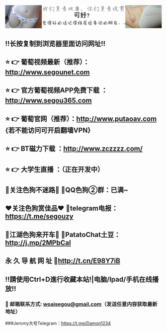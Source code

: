 ![image](https://github.com/segouyingshi/test/blob/master/%E6%88%91%E4%BB%AC%E8%B4%9F%E8%B4%A3%E6%94%B6%E9%9B%86%E3%80%82%E4%BD%A0%E4%BB%AC%E8%B4%9F%E8%B4%A3%E8%A7%82%E8%B5%8F%20%E5%B0%B1%E5%A5%BD.jpg)
## ‼️长按复制到浏览器里面访问网址‼️
## ⭐️ 👉 葡萄视频最新（推荐）：http://www.segounet.com
## ⭐️ 👉 官方葡萄视频APP免费下载 ：http://www.segou365.com
## ⭐️ 👉 葡萄官网（推荐）：http://www.putaoav.com {若不能访问可开启翻墙VPN}
## ⭐️ 👉 BT磁力下载 ：http://www.zczzzz.com/
## ⭐️ 👉 大学生直播 ：（正在开发中）
## 🚥关注色狗不迷路🚥 QQ色狗②群：已满~
## ❤️关注色狗赏佳品❤️ telegram电报：https://t.me/segouzy
## 🚕江湖色狗来开车🚕 PatatoChat土豆：http://j.mp/2MPbCaI
## 永 久 导 航 网 址   http://t.cn/E98Y7iB
## ‼️請使用Ctrl+D進行收藏本站!|电脑/Ipad/手机在线播放‼️
### 📧 邮箱联系方式: woaisegou@gmail.com（发送任意内容获取最新地址）
###Jeromy大号Telegram：https://t.me/Damon1234

